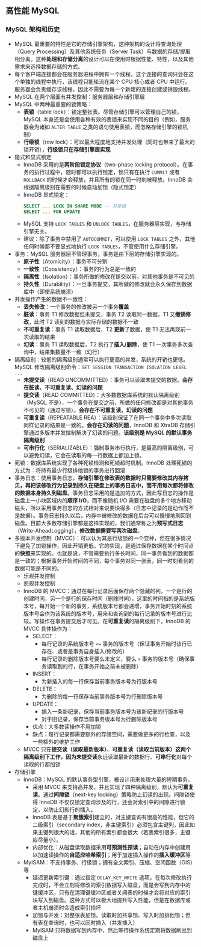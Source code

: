 ## 高性能 MySQL

### MySQL 架构和历史
- MySQL 最重要的特性是它的存储引擎架构，这种架构的设计将查询处理（Query Processing）及其他系统任务（Server Task）与数据的存储/提取相分离。这种**处理和存储分离**的设计可以在使用时根据性能、特性，以及其他需求来选择数据存储的方式。
- 每个客户端连接都会在服务器进程中拥有一个线程，这个连接的查询只会在这个单独的线程中执行，该线程只能轮流在某个 CPU 核心或者 CPU 中运行。服务器会负责缓存该线程，因此不需要为每一个新建的连接创建或销毁线程。
- MySQL 在两个层面有并发控制：服务器层和存储引擎层
- MySQL 中两种最重要的锁策略：
  - **表锁**（table lock）：锁定整张表。尽管存储引擎可以管理自己的锁，MySQL 本身还是会使用各种有效的表锁来实现不同的目的（例如，服务器会为诸如 `ALTER TABLE` 之类的语句使用表锁，而忽略存储引擎的锁机制）
  - **行级锁**（row lock）：可以最大程度地支持并发处理（同时也带来了最大的锁开销），**行级锁只在存储引擎层实现**
- 隐式和显式锁定
  - InnoDB 采用的是**两阶段锁定协议**（two-phase locking protocol）。在事务的执行过程中，随时都可以执行锁定，锁只有在执行 `COMMIT` 或者 `ROLLBACK` 的时候才会释放，并且所有的锁在同一时刻被释放。InnoDB 会根据隔离级别在需要的时候自动加锁（隐式锁定）
  - InnoDB 显式锁定：
    ```sql
    SELECT ... LOCK IN SHARE MODE -- 共享锁
    SELECT ... FOR UPDATE
    ```
  - MySQL 支持 `LOCK TABLES` 和 `UNLOCK TABLES`，在服务器层实现，与存储引擎无关。
  - 建议：除了事务中禁用了 `AUTOCOMMIT`，可以使用 `LOCK TABLES` 之外，其他任何时候都不要显式地执行 `LOCK TABLES`，不管使用什么存储引擎。
- 事务：MySQL 服务器层不管理事务，事务是由下层的存储引擎实现的。
  - **原子性**（Atomicity）：事务不可分割
  - **一致性**（Consistency）：事务的行为总是一致的
  - **隔离性**（Isolation）：事务所做的修改在提交以前，对其他事务是不可见的
  - **持久性**（Durability）：一旦事务提交，其所做的修改就会永久保存到数据库中（即使系统崩溃）
- 并发操作产生的数据不一致性：
  - **丢失修改**：一个事务的修改被另一个事务**覆盖**
  - **脏读**：事务 T1 修改数据但未提交，事务 T2 读取同一数据，T1 又**撤销修改**，此时 T2 读到的数据与实际存储的数据不一致
  - **不可重复读**：事务 T1 读取数据后，T2 **更新**了数据，使 T1 无法再现前一次读取的结果
  - **幻读**：事务 T1 读取数据后，T2 执行了**插入/删除**，使 T1 一次事务多次查询中，结果集数量不一致（幻行）
- 隔离级别：较低的隔离级别通常可以执行更高的并发，系统的开销也更低。MySQL 修改隔离级别命令：`SET SESSION TRANSACTION ISOLATION LEVEL ...`
  - **未提交读**（READ UNCOMMITTED）：事务可以读取未提交的数据。**会存在脏读、不可重复读、幻读的问题**
  - **提交读**（READ COMMITTED）：大多数数据库系统的默认隔离级别（MySQL 不是），一个事务在提交之前，所做的任何修改都是对其他事务不可见的（通过写锁）。**会存在不可重复读、幻读的问题**
  - **可重复读**（REPEATABLE REA）：该级别保证了在同一个事务中多次读取同样记录的结果是一致的。**会存在幻读的问题**，InnoDB 和 XtraDB 存储引擎通过多版本并发控制解决了幻读的问题。**该级别是 MySQL 的默认事务隔离级别**
  - **可串行化**（SERIALIZABLE）：强制事务串行执行，是最高的隔离级别，可以避免幻读，它会在读取的每一行数据上都加上锁。
- 死锁：数据库系统实现了各种死锁检测和死锁超时机制。InnoDB 处理死锁的方式为：将持有最少行级排他锁的事务进行回滚
- 事务日志：使用事务日志，**存储引擎在修改表的数据时只需要修改其内存拷贝，再把该修改行为记录到持久在硬盘上的事务日志中，而不用每次都将修改的数据本身持久到磁盘**。事务日志采用的是追加的方式，因此写日志的操作是磁盘上一小块区域内的**顺序 I/O**，而不像随机 I/O 需要在磁盘的多个地方移动磁头，所以采用事务日志的方式相对来说要快得多（日志中记录的是动作而不是数据）。事务日志持久以后，内存中被修改的数据在后台可以慢慢地刷回到磁盘。目前大多数存储引擎都是这样实现的，我们通常称之为**预写式日志**（Write-AheadLogging），**修改数据需要写两次磁盘**。
- 多版本并发控制（MVCC）：可以认为其是行级锁的一个变种，但在很多情况下避免了加锁操作，因此开销更低。它的实现，是通过保存数据在某个时间点的**快照**来实现的。也就是说，不管需要执行多长时间，同一事务看到的数据都是一致的；根据事务开始时间的不同，每个事务对同一张表，同一时刻看到的数据可能是不同的。
  - 乐观并发控制
  - 悲观并发控制
  - InnoDB 的 MVCC：通过在每行记录后面保存两个隐藏的列，一个是行的创建时间，另一个是行的保存时间（删除时间），这里的时间指的是系统版本号，每开始一个新的事务，系统版本号都会递增，事务开始时刻的系统版本号会作为该系统的版本号，用来和查询到的每行记录的版本号进行比较。写操作在事务提交后才可见。在**可重复读**的隔离级别下，InnoDB 的 MVCC 具体操作为：
    - SELECT：
      - 每行记录的系统版本号 `<=` 事务的版本号（保证事务开始时该行已存在、或者是事务自身插入/修改的）
      - 每行记录的删除版本号要么未定义，要么 `>` 事务的版本号（确保事务读取到的行，在事务开始之前未被删除）
    - INSERT：
      - 为新插入的每一行保存当前事务版本号为行版本号
    - DELETE：
      - 为删除的每一行保存当前事务版本号为行删除版本号
    - UPDATE：
      - 插入一条新纪录，保存当前事务版本号为该新纪录的行版本号
      - 对于旧记录，保存当前事务版本号为行删除版本号
    - 优点：大多数读操作不用加锁
    - 缺点：每行记录都需要额外的存储空间，需要做更多的行检查，以及一些额外的维护工作
  - MVCC 只在**提交读（读取最新版本）**、**可重复读（读取当前版本）**这两个隔离级别下工作，因为**未提交读**永远读取最新的数据行、**可串行化**对每个读取的行都加锁
- 存储引擎
  - InnoDB：MySQL 的默认事务型引擎，被设计用来处理大量的短期事务。
    - 采用 MVCC 来支持高并发，并且实现了四种隔离级别，默认为**可重复读**。通过**间隙锁**（next-key locking）策略防止幻读的出现。间隙锁使得 InnoDB 不仅仅锁定查询涉及的行，还会对索引中的间隙进行锁定，以防止幻影行的插入。
    - InnoDB 表是基于**聚簇索引**建立的，对主键查询有很高的性能，但它的二级索引（secondary index，非主键索引）必须包含主键列，因此如果主键列很大的话，其他的所有索引都会很大（若表索引很多，主键应尽量小）。
    - 内部优化：从磁盘读取数据采用**可预测性预读**；自动在内存中创建用以加速读操作的**自适应哈希索引**；用于加速插入操作的**插入缓冲区**等
  - MyISAM：不支持事务、行级锁；拥有全文索引、压缩、空间函数（GIS）等
    - 延迟更新索引键：通过指定 `DELAY_KEY_WRITE` 选项，在每次修改执行完成时，不会立刻将修改的索引数据写入磁盘，而是会写到内存中的键缓冲区，只有在清理键缓冲区或者关闭表的时候才会将对应的索引块写入到磁盘。这种方式可以极大地提升写入性能，但是在数据库或者主机崩溃时会造成索引损坏
    - 加锁与并发：对整张表加锁。读取时加共享锁、写入时加排他锁；但有表在查询时，也可以同时插入（并发插入）
    - MyISAM 只将数据写到内存中，然后等待操作系统定期将数据刷出到磁盘上